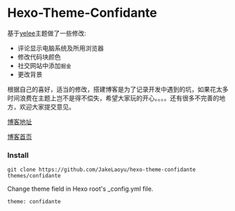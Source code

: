 # Hexo-Theme-Confidante

基于[yelee](https://github.com/MOxFIVE/hexo-theme-yelee)主题做了一些修改:

* 评论显示电脑系统及所用浏览器
* 修改代码块颜色
* 社交网站中添加`掘金`
* 更改背景

根据自己的喜好，适当的修改，搭建博客是为了记录开发中遇到的坑，如果花太多时间浪费在主题上岂不是得不偿失，希望大家玩的开心。。。。还有很多不完善的地方，欢迎大家提交意见。


[博客地址](http://jakeyu.top)

[博客首页](http://jakeyu.top/Home)

### Install
```
git clone https://github.com/JakeLaoyu/hexo-theme-confidante themes/confidante
```

Change theme field in Hexo root's _config.yml file. 

```
theme: confidante
```